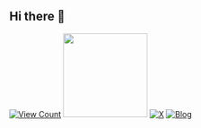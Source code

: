 ## Hi there 👋

<!--
**jgeofil/jgeofil** is a ✨ _special_ ✨ repository because its `README.md` (this file) appears on your GitHub profile.

Here are some ideas to get you started:

- 🔭 I’m currently working on ...
- 🌱 I’m currently learning ...
- 👯 I’m looking to collaborate on ...
- 🤔 I’m looking for help with ...
- 💬 Ask me about ...
- 📫 How to reach me: ...
- 😄 Pronouns: ...
- ⚡ Fun fact: ...
-->
[![View Count](https://visitcount.itsvg.in/api?id=jgeofil&label=Views&pretty=false)](https://visitcount.itsvg.in)
<img src="https://img.shields.io/github/stars/jgeofil" style="height: 150; cursor: pointer;" draggable="true">
[![X](https://img.shields.io/twitter/follow/jgeofil?style=flat&logo=x)](https://x.com/jgeofil)
[![Blog](https://img.shields.io/website?url=https%3A%2F%2Fmlread.me&style=flat&label=Blog)](https://mlread.me)

